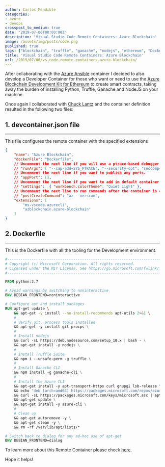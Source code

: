 ```yaml
---
author: Carlos Mendible
categories:
- azure
- devops
crosspost_to_medium: true
date: "2019-07-06T00:00:00Z"
description: 'Visual Studio Code Remote Containers: Azure Blockchain'
image: /assets/img/posts/code.png
published: true
tags: ["blockchain", "truffle", "ganache", "nodejs", "ethereum", "Docker"]
title: 'Visual Studio Code Remote Containers: Azure Blockchain'
url: /2019/07/06/vs-code-remote-containers-azure-blockchain/
---
```


After collaborating with the [Azure Ansible](https://github.com/microsoft/vscode-dev-containers/tree/master/containers/azure-ansible) container I decided to also develop a Developer Container for those who want or need to use the [Azure Blockchain Development Kit for Ethereum](https://marketplace.visualstudio.com/items?itemName=AzBlockchain.azure-blockchain) to create smart contracts, taking away the burden of installing Python, Truffle, Ganache and NodeJS on your machine.

Once again I collaborated with [Chuck Lantz](http://chuxel.github.io/) and the container definition resulted in the following two files:

## 1. devcontainer.json file
---

This file configures the remote container with the specified extensions

``` json
{
	"name": "Azure Blockchain",
	"dockerFile": "Dockerfile",
	// Uncomment the next line if you will use a ptrace-based debugger like C++, Go, and Rust.
	// "runArgs": [ "--cap-add=SYS_PTRACE", "--security-opt", "seccomp=unconfined" ],
	// Uncomment the next line if you want to publish any ports.
	// "appPort": [],
	// Uncomment the next line if you want to add in default container specific settings.json values
	// "settings":  { "workbench.colorTheme": "Quiet Light" },
	// Uncomment the next line to run commands after the container is created.
	// "postCreateCommand": "az --version",
	"extensions": [
		"ms-vscode.azurecli",
		"azblockchain.azure-blockchain"
	]
}
```

## 2. Dockerfile
---

This is the Dockerfile with all the tooling for the Development environment.

``` Dockerfile
#-------------------------------------------------------------------------------------------------------------
# Copyright (c) Microsoft Corporation. All rights reserved.
# Licensed under the MIT License. See https://go.microsoft.com/fwlink/?linkid=2090316 for license information.
#-------------------------------------------------------------------------------------------------------------

FROM python:2.7

# Avoid warnings by switching to noninteractive
ENV DEBIAN_FRONTEND=noninteractive

# Configure apt and install packages
RUN apt-get update \
    && apt-get -y install --no-install-recommends apt-utils 2>&1 \
    #
    # Verify git, process tools installed
    && apt-get -y install git procps \
    #
    # Install nodejs
    && curl -sL https://deb.nodesource.com/setup_10.x | bash - \
    && apt-get install -y nodejs \
    #
    # Install Truffle Suite
    && npm i --unsafe-perm -g truffle \
    #
    # Install Ganache CLI
    && npm install -g ganache-cli \
    # 
    # Install the Azure CLI
    && apt-get install -y apt-transport-https curl gnupg2 lsb-release \
    && echo "deb [arch=amd64] https://packages.microsoft.com/repos/azure-cli/ $(lsb_release -cs) main" > /etc/apt/sources.list.d/azure-cli.list \
    && curl -sL https://packages.microsoft.com/keys/microsoft.asc | apt-key add - 2>/dev/null \
    && apt-get update \
    && apt-get install -y azure-cli \
    #
    # Clean up
    && apt-get autoremove -y \
    && apt-get clean -y \
    && rm -rf /var/lib/apt/lists/*

# Switch back to dialog for any ad-hoc use of apt-get
ENV DEBIAN_FRONTEND=dialog

```

To learn more about this Remote Container please check [here](https://github.com/microsoft/vscode-dev-containers/tree/master/containers/azure-blockchain).

Hope it helps!
